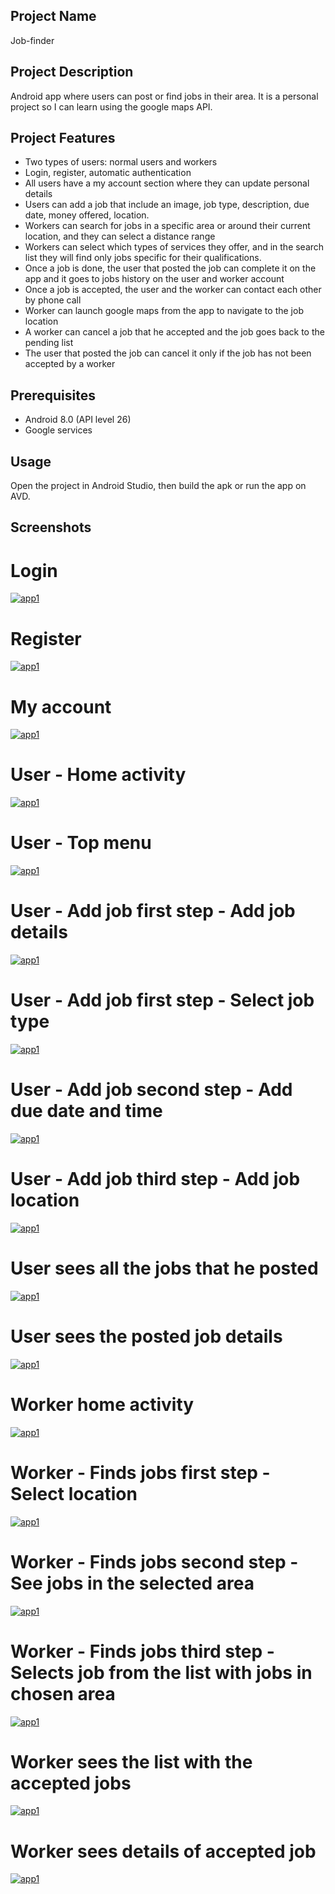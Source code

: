 ## Project Name
Job-finder

## Project Description
Android app where users can post or find jobs in their area. It is a personal project so I can learn using the google maps API.

## Project Features
- Two types of users: normal users and workers
- Login, register, automatic authentication
- All users have a my account section where they can update personal details
- Users can add a job that include an image, job type,  description, due date,  money offered, location.
- Workers can search for jobs in a specific area or around their current location, and they can select a distance range
- Workers can select which types of services they offer, and in the search list they will find only jobs specific for their qualifications.
- Once a job is done, the user that posted the job can complete it on the app and it goes to jobs history on the user and worker account
- Once a job is accepted, the user and the worker can contact each other by phone call
- Worker can launch google maps from the app to navigate to the job location
- A worker can cancel a job that he accepted and the job goes back to the pending list
- The user that posted the job can cancel it only if the job has not been accepted by a worker


## Prerequisites
- Android 8.0 (API level 26) 
- Google services

## Usage
Open the project in Android Studio, then build the apk or run the app on AVD. 

## Screenshots
# Login
<a href="https://ibb.co/XJ7TN2r"><img src="https://raw.githubusercontent.com/MariusDL/Job-finder/main/readme-images/login.png" alt="app1" border="0"></a>

# Register
<a href="https://ibb.co/XJ7TN2r"><img src="https://raw.githubusercontent.com/MariusDL/Job-finder/main/readme-images/register.png" alt="app1" border="0"></a>

# My account
<a href="https://ibb.co/XJ7TN2r"><img src="https://raw.githubusercontent.com/MariusDL/Job-finder/main/readme-images/my%20account.png" alt="app1" border="0"></a>

# User - Home activity
<a href="https://ibb.co/XJ7TN2r"><img src="https://raw.githubusercontent.com/MariusDL/Job-finder/main/readme-images/user%20-%20home%20activity.png" alt="app1" border="0"></a>

# User - Top menu
<a href="https://ibb.co/XJ7TN2r"><img src="https://raw.githubusercontent.com/MariusDL/Job-finder/main/readme-images/top%20menu.png" alt="app1" border="0"></a>

# User - Add job first step - Add job details 
<a href="https://ibb.co/XJ7TN2r"><img src="https://raw.githubusercontent.com/MariusDL/Job-finder/main/readme-images/user%20add%20job%201.png" alt="app1" border="0"></a>

# User - Add job first step - Select job type 
<a href="https://ibb.co/XJ7TN2r"><img src="https://raw.githubusercontent.com/MariusDL/Job-finder/main/readme-images/user%20add%20job%202.png" alt="app1" border="0"></a>

# User - Add job second step - Add due date and time
<a href="https://ibb.co/XJ7TN2r"><img src="https://raw.githubusercontent.com/MariusDL/Job-finder/main/readme-images/user%20add%20job%203%20select%20date.png
" alt="app1" border="0"></a>

# User - Add job third step - Add job location
<a href="https://ibb.co/XJ7TN2r"><img src="https://raw.githubusercontent.com/MariusDL/Job-finder/main/readme-images/user%20add%20job%204%20select%20job%20location.png
" alt="app1" border="0"></a>

# User sees all the jobs that he posted
<a href="https://ibb.co/XJ7TN2r"><img src="https://raw.githubusercontent.com/MariusDL/Job-finder/main/readme-images/user-%20posted%20jobs.png" alt="app1" border="0"></a>

# User sees the posted job details
<a href="https://ibb.co/XJ7TN2r"><img src="https://raw.githubusercontent.com/MariusDL/Job-finder/main/readme-images/user%20-%20sees%20posted%20job%20details.png" alt="app1" border="0"></a>

# Worker home activity
<a href="https://ibb.co/XJ7TN2r"><img src="https://raw.githubusercontent.com/MariusDL/Job-finder/main/readme-images/worker%20home%20activity.png" alt="app1" border="0"></a>

# Worker - Finds jobs first step - Select location
<a href="https://ibb.co/XJ7TN2r"><img src="https://raw.githubusercontent.com/MariusDL/Job-finder/main/readme-images/worker%20find%20job%201.png" alt="app1" border="0"></a>

# Worker - Finds jobs second step - See jobs in the selected area
<a href="https://ibb.co/XJ7TN2r"><img src="https://raw.githubusercontent.com/MariusDL/Job-finder/main/readme-images/worker%20find%20job%202.png" alt="app1" border="0"></a>

# Worker - Finds jobs third step - Selects job from the list with jobs in chosen area
<a href="https://ibb.co/XJ7TN2r"><img src="https://raw.githubusercontent.com/MariusDL/Job-finder/main/readme-images/worker%20find%20job%203.png" alt="app1" border="0"></a>

# Worker sees the list with the accepted jobs
<a href="https://ibb.co/XJ7TN2r"><img src="https://raw.githubusercontent.com/MariusDL/Job-finder/main/readme-images/worker%20sees%20jobs%20accepted.png" alt="app1" border="0"></a>

# Worker sees details of accepted job
<a href="https://ibb.co/XJ7TN2r"><img src="https://raw.githubusercontent.com/MariusDL/Job-finder/main/readme-images/worker%20sees%20accepted%20job%20details.png" alt="app1" border="0"></a>
